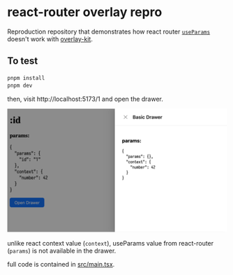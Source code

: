 # react-router overlay repro

Reproduction repository that demonstrates how react router [`useParams`](https://reactrouter.com/api/hooks/useParams) doesn't work with [overlay-kit](https://github.com/toss/overlay-kit).

## To test

```sh
pnpm install
pnpm dev
```

then, visit http://localhost:5173/1 and open the drawer.

![alt text](image.png)

unlike react context value (`context`), useParams value from react-router (`params`) is not available in the drawer.

full code is contained in [src/main.tsx](src/main.tsx).
